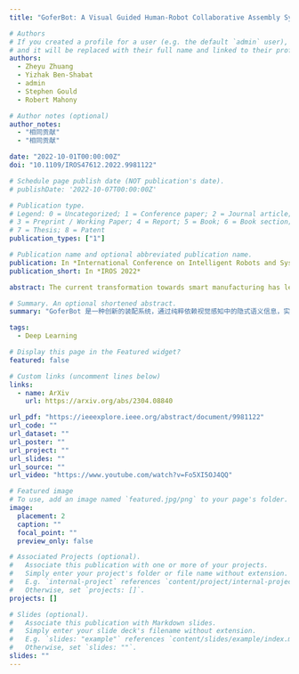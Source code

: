 ```yaml
---
title: "GoferBot: A Visual Guided Human-Robot Collaborative Assembly System"

# Authors
# If you created a profile for a user (e.g. the default `admin` user), write the username (folder name) here
# and it will be replaced with their full name and linked to their profile.
authors:
  - Zheyu Zhuang
  - Yizhak Ben-Shabat
  - admin
  - Stephen Gould
  - Robert Mahony

# Author notes (optional)
author_notes:
  - "相同贡献"
  - "相同贡献"

date: "2022-10-01T00:00:00Z"
doi: "10.1109/IROS47612.2022.9981122"

# Schedule page publish date (NOT publication's date).
# publishDate: '2022-10-07T00:00:00Z'

# Publication type.
# Legend: 0 = Uncategorized; 1 = Conference paper; 2 = Journal article;
# 3 = Preprint / Working Paper; 4 = Report; 5 = Book; 6 = Book section;
# 7 = Thesis; 8 = Patent
publication_types: ["1"]

# Publication name and optional abbreviated publication name.
publication: In *International Conference on Intelligent Robots and Systems 2022*
publication_short: In *IROS 2022*

abstract: The current transformation towards smart manufacturing has led to a growing demand for human-robot collaboration (HRC) in the manufacturing process. Perceiving and understanding the human co-worker's behaviour introduces challenges for collaborative robots to efficiently and effectively perform tasks in unstructured and dynamic environments. Integrating recent data-driven machine vision capabilities into HRC systems is a logical next step in addressing these challenges. However, in these cases, off-the-shelf components struggle due to generalisation limitations. Real-world evaluation is required in order to fully appreciate the maturity and robustness of these approaches. Furthermore, understanding the pure-vision aspects is a crucial first step before combining multiple modalities in order to understand the limitations. In this paper, we propose GoferBot, a novel vision-based semantic HRC system for a real-world assembly task. It is composed of a visual servoing module that reaches and grasps assembly parts in an unstructured multi-instance and dynamic environment, an action recognition module that performs human action prediction for implicit communication, and a visual handover module that uses the perceptual understanding of human behaviour to produce an intuitive and efficient collaborative assembly experience. GoferBot is a novel assembly system that seamlessly integrates all sub-modules by utilising implicit semantic information purely from visual perception.

# Summary. An optional shortened abstract.
summary: "GoferBot 是一种创新的装配系统，通过纯粹依赖视觉感知中的隐式语义信息，实现了所有子模块的无缝集成。"

tags:
  - Deep Learning

# Display this page in the Featured widget?
featured: false

# Custom links (uncomment lines below)
links:
  - name: ArXiv
    url: https://arxiv.org/abs/2304.08840

url_pdf: "https://ieeexplore.ieee.org/abstract/document/9981122"
url_code: ""
url_dataset: ""
url_poster: ""
url_project: ""
url_slides: ""
url_source: ""
url_video: "https://www.youtube.com/watch?v=Fo5XI5OJ4QQ"

# Featured image
# To use, add an image named `featured.jpg/png` to your page's folder.
image:
  placement: 2
  caption: ""
  focal_point: ""
  preview_only: false

# Associated Projects (optional).
#   Associate this publication with one or more of your projects.
#   Simply enter your project's folder or file name without extension.
#   E.g. `internal-project` references `content/project/internal-project/index.md`.
#   Otherwise, set `projects: []`.
projects: []

# Slides (optional).
#   Associate this publication with Markdown slides.
#   Simply enter your slide deck's filename without extension.
#   E.g. `slides: "example"` references `content/slides/example/index.md`.
#   Otherwise, set `slides: ""`.
slides: ""
---
```


